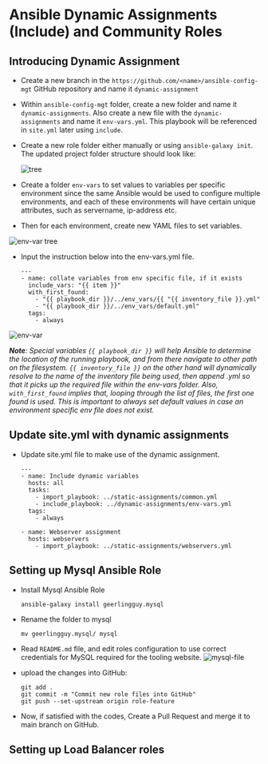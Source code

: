# Ansible Dynamic Assignments (Include) and Community Roles

## Introducing Dynamic Assignment

- Create a new branch in the `https://github.com/<name>/ansible-config-mgt` GitHub repository and name it `dynamic-assignment`
- Within `ansible-config-mgt` folder, create a new folder and name it `dynamic-assignments`. Also create a new file with the `dynamic-assignments` and name it `env-vars.yml`. 
This playbook will be referenced in `site.yml` later using `include`.
- Create a new role folder either manually or using `ansible-galaxy init`. The updated project folder structure should look like:

  ![tree](https://user-images.githubusercontent.com/30922643/115919656-09f14a80-a471-11eb-91b8-763a5f974b09.PNG)

- Create a folder `env-vars` to set values to variables per specific environment since the same Ansible would be used to configure multiple environments, and each of these environments will have certain unique attributes, such as servername, ip-address etc.
- Then for each environment, create new YAML files to set variables. 

![env-var tree](https://user-images.githubusercontent.com/30922643/115921530-84bb6500-a473-11eb-9378-6572ab4c4ecf.PNG)

- Input the instruction below into the env-vars.yml file.

      ---
      - name: collate variables from env specific file, if it exists
        include_vars: "{{ item }}"
        with_first_found:
          - "{{ playbook_dir }}/../env_vars/{{ "{{ inventory_file }}.yml"
          - "{{ playbook_dir }}/../env_vars/default.yml"
        tags:
          - always

![env-var ](https://user-images.githubusercontent.com/30922643/115923380-0dd39b80-a476-11eb-937e-a7f1040f296a.PNG)

***Note**: Special variables `{{ playbook_dir }}` will help Ansible to determine the location of the running playbook, and from there navigate to other path on the filesystem. `{{ inventory_file }}` on the other hand will dynamically resolve to the name of the inventory file being used, then append .yml so that it picks up the required file within the env-vars folder.
Also, `with_first_found` implies that, looping through the list of files, the first one found is used. This is important to always set default values in case an environment specific env file does not exist.*

## Update site.yml with dynamic assignments

- Update site.yml file to make use of the dynamic assignment.

      ---
      - name: Include dynamic variables 
        hosts: all
        tasks:
          - import_playbook: ../static-assignments/common.yml 
          - include_playbook: ../dynamic-assignments/env-vars.yml
        tags:
          - always

      - name: Webserver assignment
        hosts: webservers
          - import_playbook: ../static-assignments/webservers.yml

## Setting up Mysql Ansible Role

- Install Mysql Ansible Role 

      ansible-galaxy install geerlingguy.mysql 
      
- Rename the folder to mysql

      mv geerlingguy.mysql/ mysql
      
- Read `README.md` file, and edit roles configuration to use correct credentials for MySQL required for the tooling website.
 ![mysql-file](https://user-images.githubusercontent.com/30922643/115928087-7b36fa80-a47d-11eb-8a65-9dc4e9f26693.PNG)

- upload the changes into GitHub:

      git add .
      git commit -m "Commit new role files into GitHub"
      git push --set-upstream origin role-feature
 
 - Now, if satisfied with the codes, Create a Pull Request and merge it to main branch on GitHub.

## Setting up Load Balancer roles

